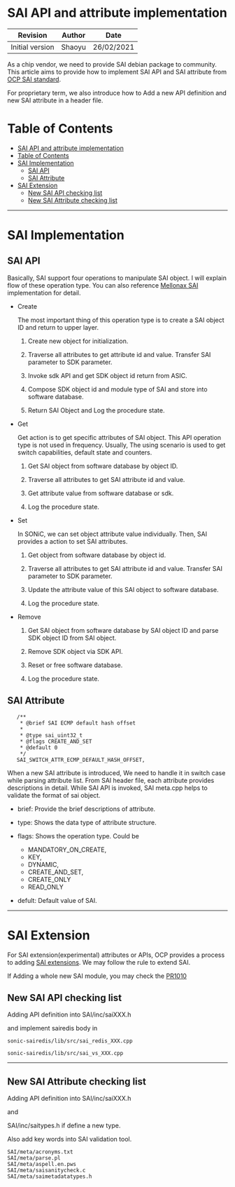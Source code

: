 # SAI API and attribute implementation

|Revision| Author| Date |
|----|----|----|
|Initial version|Shaoyu|26/02/2021|
 
As a chip vendor, we need to provide SAI debian package to community. This article aims to provide how to implement SAI API and SAI attribute from [OCP SAI standard](https://github.com/opencomputeproject/SAI).

For proprietary term, we also introduce how to Add a new API definition and new SAI attribute in a header file.

# Table of Contents
- [SAI API and attribute implementation](#sai-api-and-attribute-implementation)
- [Table of Contents](#table-of-contents)
- [SAI Implementation](#sai-implementation)
  - [SAI API](#sai-api)
  - [SAI Attribute](#sai-attribute)
- [SAI Extension](#sai-extension)
  - [New SAI API checking list](#new-sai-api-checking-list)
  - [New SAI Attribute checking list](#new-sai-attribute-checking-list)
***

# SAI Implementation 
## SAI API

Basically, SAI support four operations to manipulate SAI object. I will explain flow of these operation type. You can also reference [Mellonax SAI](https://github.com/Mellanox/SAI-Implementation) implementation for detail.

* Create
   
   The most important thing of this operation type is to create a SAI object ID and return to upper layer. 
   
   1. Create new object for initialization. 

   2. Traverse all attributes to get attribute id and value. Transfer SAI parameter to SDK parameter.

   3. Invoke sdk API and get SDK object id return from ASIC.

   4. Compose SDK object id and module type of SAI and store into software database.

   5. Return SAI Object and Log the procedure state.

* Get
   
   Get action is to get specific attributes of SAI object. This API operation type is not used in frequency. Usually, The using scenario is used to get switch capabilities, default state and counters.

   1. Get SAI object from software database by object ID.

   2. Traverse all attributes to get SAI attribute id and value. 

   3. Get attribute value from software database or sdk.

   4. Log the procedure state.

* Set
   
   In SONiC, we can set object attribute value individually. Then, SAI provides a action to set SAI attributes. 

   1. Get object from software database by object id.

   2. Traverse all attributes to get SAI attribute id and value. Transfer SAI parameter to SDK parameter. 

   3. Update the attribute value of this SAI object to software database.

   4. Log the procedure state.

* Remove


   1. Get SAI object from software database by SAI object ID and parse SDK object ID from SAI object.

   2. Remove SDK object via SDK API.
   3. Reset or free software database.
   4. Log the procedure state.


## SAI Attribute
 ```
    /**
     * @brief SAI ECMP default hash offset
     *
     * @type sai_uint32_t
     * @flags CREATE_AND_SET
     * @default 0
     */
    SAI_SWITCH_ATTR_ECMP_DEFAULT_HASH_OFFSET,
```
When a new SAI attribute is introduced, We need to handle it in switch case while parsing attribute list. From SAI header file, each attribute provides descriptions in detail. While SAI API is invoked, SAI meta.cpp helps to validate the format of sai object. 

* brief: Provide the brief descriptions of attribute.

* type: Shows the data type of attribute structure.

* flags: Shows the operation type. Could be 
  * MANDATORY_ON_CREATE, 
  * KEY, 
  * DYNAMIC, 
  * CREATE_AND_SET, 
  * CREATE_ONLY
  * READ_ONLY 

* defult: Default value of SAI.

***

# SAI Extension

For SAI extension(experimental) attributes or APIs, OCP provides a process to adding [SAI extensions](https://github.com/opencomputeproject/SAI/blob/master/doc/SAI-Extensions.md). We may follow the rule to extend SAI.  

If Adding a whole new SAI module, you may check the [PR1010](https://github.com/opencomputeproject/SAI/pull/1010)

## New SAI API checking list

Adding API definition into 
SAI/inc/saiXXX.h

and implement sairedis body in

```
sonic-sairedis/lib/src/sai_redis_XXX.cpp 

sonic-sairedis/lib/src/sai_vs_XXX.cpp 
```
***

## New SAI Attribute checking list

Adding API definition into 
SAI/inc/saiXXX.h

and 

SAI/inc/saitypes.h if define a new type.

Also add key words into SAI validation tool.

```
SAI/meta/acronyms.txt
SAI/meta/parse.pl
SAI/meta/aspell.en.pws
SAI/meta/saisanitycheck.c
SAI/meta/saimetadatatypes.h
```





